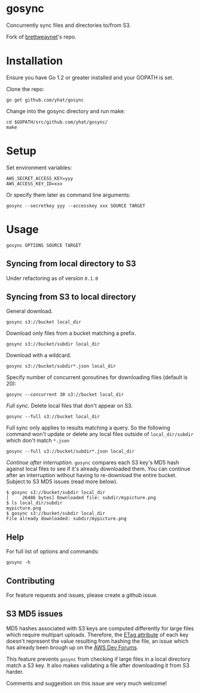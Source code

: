 # gosync

Concurrently sync files and directories to/from S3.

Fork of [brettweavnet](https://github.com/brettweavnet/gosync)'s repo.

# Installation

Ensure you have Go 1.2 or greater installed and your GOPATH is set.

Clone the repo:

    go get github.com/yhat/gosync

Change into the gosync directory and run make:

    cd $GOPATH/src/github.com/yhat/gosync/
    make

# Setup

Set environment variables:

    AWS_SECRET_ACCESS_KEY=yyy
    AWS_ACCESS_KEY_ID=xxx

Or specify them later as command line arguments:

    gosync --secretkey yyy --accesskey xxx SOURCE TARGET

# Usage

    gosync OPTIONS SOURCE TARGET

## Syncing from local directory to S3

Under refactoring as of version `0.1.0`

## Syncing from S3 to local directory

General download.

    gosync s3://bucket local_dir
    
    
Download only files from a bucket matching a prefix.

    gosync s3://bucket/subdir local_dir
    
Download with a wildcard.

    gosync s3://bucket/subdir*.json local_dir
    
Specify number of concurrent goroutines for downloading files (default is 20):

    gosync --concurrent 30 s3://bucket local_dir
    
_Full sync._ Delete local files that don't appear on S3.

    gosync --full s3://bucket local_dir
    
Full sync only applies to results matching a query. So the following command won't update or delete any local files outside of `local_dir/subdir` which don't match `*.json`

    gosync --full s3://bucket/subdir*.json local_dir
    
_Continue after interruption._ `gosync` compares each S3 key's MD5 hash against local files to see if it's already downloaded them. You can continue after an interruption without having to re-download the entire bucket. Subject to S3 MD5 issues (read more below).

    $ gosync s3://bucket/subdir local_dir
    [     26486 bytes] Downloaded file: subdir/mypicture.png
    $ ls local_dir/subdir
    mypicture.png
    $ gosync s3://bucket/subdir local_dir
    File already downloaded: subdir/mypicture.png


## Help

For full list of options and commands:

    gosync -h

## Contributing

For feature requests and issues, please create a github issue.

## S3 MD5 issues

MD5 hashes associated with S3 keys are computed differently for large files which require multipart uploads. Therefore, the [ETag attribute](https://github.com/mitchellh/goamz/blob/master/s3/s3.go#L377) of each key doesn't represent the value resulting from hashing the file, an issue which has already been brough up on the [AWS Dev Forums](https://forums.aws.amazon.com/thread.jspa?messageID=203510).

This feature prevents `gosync` from checking if large files in a local directory match a S3 key. It also makes validating a file after downloading it from S3 harder.

Comments and suggestion on this issue are very much welcome!
